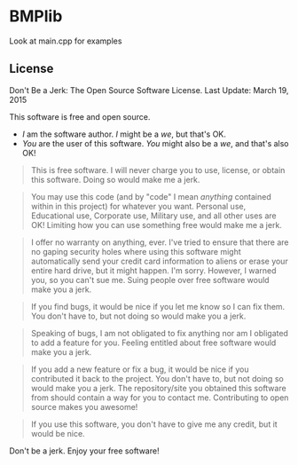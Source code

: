 # BMPlib
Look at main.cpp for examples

## License
Don't Be a Jerk: The Open Source Software License.
Last Update: March 19, 2015

This software is free and open source.

- *I* am the software author. *I* might be a *we*, but that's OK.
- *You* are the user of this software. *You* might also be a *we*, and that's also OK!

> This is free software.  I will never charge you to use, license, or obtain this software.  Doing so would make me a jerk.

> You may use this code (and by "code" I mean *anything* contained within in this project) for whatever you want.  Personal use, Educational use, Corporate use, Military use, and all other uses are OK!  Limiting how you can use something free would make me a jerk.

> I offer no warranty on anything, ever.  I've tried to ensure that there are no gaping security holes where using this software might automatically send your credit card information to aliens or erase your entire hard drive, but it might happen.  I'm sorry.  However, I warned you, so you can't sue me.  Suing people over free software would make you a jerk.

> If you find bugs, it would be nice if you let me know so I can fix them.  You don't have to, but not doing so would make you a jerk.

> Speaking of bugs, I am not obligated to fix anything nor am I obligated to add a feature for you.  Feeling entitled about free software would make you a jerk.

> If you add a new feature or fix a bug, it would be nice if you contributed it back to the project.  You don't have to, but not doing so would make you a jerk.   The repository/site you obtained this software from should contain a way for you to contact me.  Contributing to open source makes you awesome!

> If you use this software, you don't have to give me any credit, but it would be nice.

Don't be a jerk.
Enjoy your free software!

